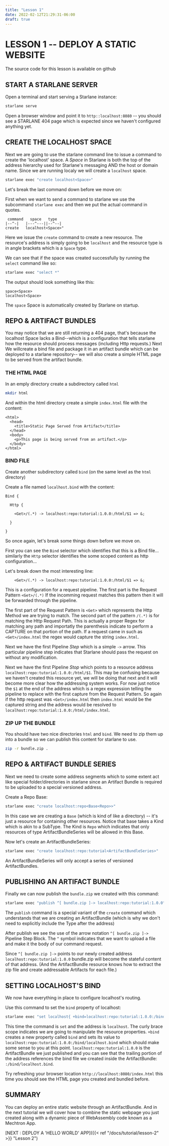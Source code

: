 ```yaml
---
title: "Lesson 1"
date: 2022-02-12T21:29:31-06:00
draft: true
---
```


# LESSON 1 -- DEPLOY A STATIC WEBSITE

The source code for this lesson is available on github

## START A STARLANE SERVER

Open a terminal and start serving a Starlane instance:

```bash
starlane serve
```

Open a browser window and point it to `http::localhost:8080` --  you should see a STARLANE 404 page which is expected since we haven't configured anything yet.

## CREATE THE LOCALHOST SPACE
Next we are going to use the starlane command line to issue a command to create the 'localhost' space.  A *Space* in Starlane is both the top of the address hierarchy used for Starlane's messaging AND the host or domain name.  Since we are running localy we will create a `localhost` space.

```bash
starlane exec "create localhost<Space>"
```

Let's break the last command down before we move on:

First when we want to send a command to starlane we use the subcommand `starlane exec` and then we put the actual command in quotes.      

```
 command   space   type 
|--^-|   |---^---||--^--|
create   localhost<Space>"
```

Here we issue the `create` command to create a new resource.  The resource's address is simply going to be `localhost` and the resource type is in angle brackets which is a `Space` type.

We can see that if the space was created successfully by running the `select` command like so:

```bash
starlane exec "select *"
```

The output should look something like this:
```
space<Space>
localhost<Space>
```

The `space` Space is automatically created by Starlane on startup.

## REPO & ARTIFACT BUNDLES

You may notice that we are still returning a 404 page, that's because the localhost Space lacks a Bind--which is a configuration that tells starlane how the resource should process messages (including Http requests.)  Next We willcreate a bind file and package it in an artifact bundle which can be deployed to a starlane repository-- we will also create a simple HTML page to be served from the artifact bundle.

### THE HTML PAGE

In an emply directory create a subdirectory called `html`

```bash
mkdir html
```

And within the html directory create a simple `index.html` file with the content:

```
<html>
  <head>
    <title>Static Page Served from Artifact</title>
  </head>
  <body>
    <p>This page is being served from an artifact.</p>
  </body>
</html>
```

### BIND FILE

Create another subdirectory called `bind` (on the same level as the `html` directory)

Create a file named `localhost.bind` with the content:

```
Bind {

  Http {

    <Get>/(.*) -> localhost:repo:tutorial:1.0.0:/html/$1 => &;

  }

}
```

So once again, let's break some things down before we move on.   

First you can see the `Bind` selector which identifies that this is a Bind file... similarly the `Http` selector identifies the some scoped content as http configuration...

Let's break down the most interesting line:

```
    <Get>/(.*) -> localhost:repo:tutorial:1.0.0:/html/$1 => &;
```

This is a configuration for a request pipeline. The first part is the Request Pattern `<Get>/(.*)`  If the incomming request matches this pattern then it will be forwarded through the pipeline.

The first part of the Request Pattern is `<Get>` which represents the Http Method we are trying to match.  The second part of the pattern `/(.*)` is for matching the Http Request Path. This is actually a proper Regex for matching any path and importatly the parenthesis indicate to perform a CAPTURE on that portion of the path. If a request came in such as `<Get>/index.html` the regex would capture the string `index.html`.  

Next we have the first Pipeline *Step* which is a simple `->` arrow. This particular pipeline step indicates that Starlane should pass the request on without any modification.

Next we have the first Pipeline *Stop* which points to a resource address `localhost:repo:tutorial:1.0.0:/html/$1`.   This may be confusing because we haven't created this resource yet, we will be doing that next and it will become more clear how the addressing system works.  For now just notice the `$1` at the end of the address which is a regex expression telling the pipeline to replace with the first capture from the Request Pattern.   So again if the http request was `<Get>/index.html` then `index.html` would be the captured string and the address would be resolved to `localhost:repo:tutorial:1.0.0:/html/index.html`.

### ZIP UP THE BUNDLE
You should have two nice directories `html` and `bind`.  We need to zip them up into a bundle so we can publish this content for starlane to use.

```bash
zip -r bundle.zip .
```

## REPO & ARTIFACT BUNDLE SERIES

Next we need to create some address segments which to some extent act like special folder/directories in starlane since an Artifact Bundle is required to be uploaded to a special versioned address.

Create a Repo Base:
```bash
starlane exec "create localhost:repo<Base<Repo>>"
```

In this case we are creating a `Base` (which is kind of like a directory) -- it's just a resource for containing other resources.   Notice that base takes a Kind which is akin to a SubType.  The Kind is `Repo` which indicates that only resources of type ArtifactBundleSeries will be allowed in this Base.

Now let's create an ArtifactBundleSeries:
```bash
starlane exec "create localhost:repo:tutorial<ArtifactBundleSeries>"
```

An ArtifactBundleSeries will only accept a series of versioned ArtifactBundles.

## PUBLISHING AN ARTIFACT BUNDLE

Finally we can now publish the `bundle.zip` we created with this command:

```bash
starlane exec "publish ^[ bundle.zip ]-> localhost:repo:tutorial:1.0.0"
```

The `publish` command is a special variant of the `create` command which understands that we are creating an ArtifactBundle (which is why we don't need to explicitly include the Type after the address)

After publish we see the use of the arrow notation `^[ bundle.zip ]->` Pipeline Step Block.  The `^` symbol indicates that we want to upload a file and make it the body of our command request.  

Since `^[ bundle.zip ]->` points to our newly created address `localhost:repo:tutorial:1.0.0` bundle.zip will become the stateful content of that address.  (And the ArtifactBundle resource knows how to extract the zip file and create addressable Artifacts for each file.)

## SETTING LOCALHOST'S BIND

We now have everything in place to configure localhost's routing.

Use this command to set the `bind` property of localhost:

```bash
starlane exec "set localhost{ +bind=localhost:repo:tutorial:1.0.0:/bind/localhost.bind }"
```

This time the command is `set` and the address is `localhost`.  The curly brace scope indicates we are going to manipulate the resource properties.  `+bind` creates a new property called `bind` and sets its value to  `localhost:repo:tutorial:1.0.0:/bind/localhost.bind` which should make some sense to you at this point.  `localhost:repo:tutorial:1.0.0` is the ArtifactBundle we just published and you can see that the trailing portion of the address references the bind file we created inside the ArtifactBundle: `:/bind/localhost.bind`.

Try refreshing your browser location `http://localhost:8080/index.html` this time you should see the HTML page you created and bundled before.

## SUMMARY

You can deploy an entire static website through an ArtifactBundle.  And in the next tutorial we will cover how to combine the static webpage you just created along with a dynamic piece of WebAssembly code known as a Mechtron App.


[NEXT : DEPLOY A 'HELLO WORLD' APP]({{< ref "/docs/tutorial/lesson-2" >}} "Lesson 2")

